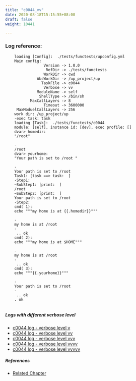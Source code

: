 ```yaml
---
title: "c0044_vv"
date: 2020-08-18T15:15:55+88:00
draft: false
weight: 10441

---
```


### Log reference: <no value>

```
    loading [Config]:  ./tests/functests/upconfig.yml
    Main config:
                 Version -> 1.0.0
                  RefDir -> ./tests/functests
                 WorkDir -> cwd
              AbsWorkDir -> /up_project/up
                TaskFile -> c0044
                 Verbose -> vv
              ModuleName -> self
               ShellType -> /bin/sh
           MaxCallLayers -> 8
                 Timeout -> 3600000
     MaxModuelCallLayers -> 256
    work dir: /up_project/up
    -exec task: task
    loading [Task]:  ./tests/functests/c0044
    module: [self], instance id: [dev], exec profile: []
    dvar> homedir:
    "/root"
    
    -
    /root
    dvar> yourhome:
    "Your path is set to /root "
    
    -
    Your path is set to /root 
    Task1: [task ==> task:  ]
    -Step1:
    ~SubStep1: [print:  ]
    /root
    ~SubStep2: [print:  ]
    Your path is set to /root 
    -Step2:
    cmd( 1):
    echo """my home is at {{.homedir}}"""
    
    -
    my home is at /root
    -
     .. ok
    cmd( 2):
    echo """my home is at $HOME"""
    
    -
    my home is at /root
    -
     .. ok
    cmd( 3):
    echo """{{.yourhome}}"""
    
    -
    Your path is set to /root 
    -
     .. ok
    . ok
    
```

##### Logs with different verbose level
* [c0044 log - verbose level v](../../logs/c0044_v)
* [c0044 log - verbose level vv](../../logs/c0044_vv)
* [c0044 log - verbose level vvv](../../logs/c0044_vvv)
* [c0044 log - verbose level vvvv](../../logs/c0044_vvvv)
* [c0044 log - verbose level vvvvv](../../logs/c0044_vvvvv)

##### References
* [Related Chapter](../../env-vars/c0044)
